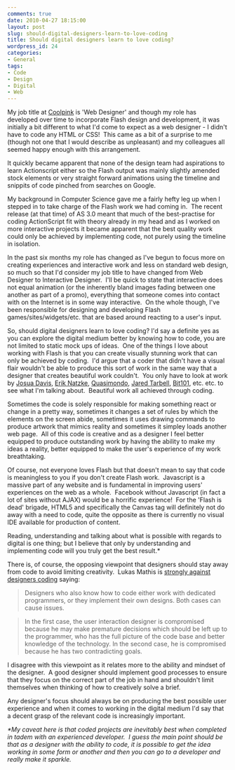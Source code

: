 ```yaml
---
comments: true
date: 2010-04-27 18:15:00
layout: post
slug: should-digital-designers-learn-to-love-coding
title: Should digital designers learn to love coding?
wordpress_id: 24
categories:
- General
tags:
- Code
- Design
- Digital
- Web
---
```



    

My job title at [Coolpink](http://www.coolpink.net/) is 'Web Designer' and though my role has developed over time to incorporate Flash design and development, it was initially a bit different to what I'd come to expect as a web designer - I didn't have to code any HTML or CSS!  This came as a bit of a surprise to me (though not one that I would describe as unpleasant) and my colleagues all seemed happy enough with this arrangement.




It quickly became apparent that none of the design team had aspirations to learn Actionscript either so the Flash output was mainly slightly amended stock elements or very straight forward animations using the timeline and snippits of code pinched from searches on Google.




My background in Computer Science gave me a fairly hefty leg up when I stepped in to take charge of the Flash work we had coming in.  The recent release (at that time) of AS 3.0 meant that much of the best-practise for coding ActionScript fit with theory already in my head and as I worked on more interactive projects it became apparent that the best quality work could only be achieved by implementing code, not purely using the timeline in isolation.




In the past six months my role has changed as I've begun to focus more  on creating experiences and interactive work and less on standard web design, so much so that I'd consider my job title to have changed from Web Designer to Interactive Designer.  I'll be quick to state  that interactive does not equal animation (or the inherently bland  images fading between one another as part of a promo), everything that  someone comes into contact with on the Internet is in some way  interactive.  On the whole though, I've been responsible for designing  and developing Flash games/sites/widgets/etc. that are based around  reacting to a user's input.




<!-- more -->




So, should digital designers learn to love coding? I'd say a definite yes as you can explore the digital medium better by knowing how to code, you are not limited to static mock ups of ideas.  One of the things I love about working with Flash is that you can create visually stunning work that can only be achieved by coding.  I'd argue that a coder that didn't have a visual flair wouldn't be able to produce this sort of work in the same way that a designer that creates beautiful work couldn't.  You only have to look at work by [Josua Davis](http://www.joshuadavis.com), [Erik Natzke](http://www.eriknatzke.com), [Quasimondo](http://www.quasimondo.com), [Jared Tarbell](http://www.levitated.net), [Bit101](http://www.bit-101.com), etc. etc. to see what I'm talking about.  Beautiful work all achieved through coding.




Sometimes the code is solely responsible for making something react or change in a pretty way, sometimes it changes a set of rules by which the elements on the screen abide, sometimes it uses drawing commands to produce artwork that mimics reality and sometimes it simpley loads another web page.  All of this code is creative and as a designer I feel better equipped to produce outstanding work by having the ability to make my ideas a reality, better equipped to make the user's experience of my work breathtaking.




Of course, not everyone loves Flash but that doesn't mean to say that code is meaningless to you if you don't create Flash work.  Javascript is a massive part of any website and is fundamental in improving users' experiences on the web as a whole.  Facebook without Javascript (in fact a lot of sites without AJAX) would be a horrific experience!  For the 'Flash is dead' brigade, HTML5 and specifically the Canvas tag will definitely not do away with a need to code, quite the opposite as there is currently no visual IDE available for production of content.




Reading, understanding and talking about what is possible with regards to digital is one thing; but I believe that only by understanding and implementing code will you truly get the best result.*




There is, of course, the opposing viewpoint that designers should stay away from code to avoid limiting creativity.  Lukas Mathis is [strongly against designers coding](http://ignorethecode.net/blog/2009/03/10/designers-are-not-programmers/) saying:




> 

> 
> Designers who also know how to code either work with dedicated  programmers, or they implement their own designs. Both cases can cause  issues.
> 
> 

> 
> In the first case, the user interaction designer is compromised  because he may make premature decisions which should be left up to the  programmer, who has the full picture of the code base and better  knowledge of the technology. In the second case, he is compromised  because he has two contradicting goals.
> 
> 





I disagree with this viewpoint as it relates more to the ability and mindset of the designer.  A good designer should implement good processes to ensure that they focus on the correct part of the job in hand and shouldn't limit themselves when thinking of how to creatively solve a brief.




Any designer's focus should always be on producing the best possible user experience and when it comes to working in the digital medium I'd say that a decent grasp of the relevant code is increasingly important.




_*My caveat here is that coded projects are inevitably best when completed in tadem with an experienced developer.  I guess the main point should be that as a designer with the ability to code, it is possible to get the idea working in some form or another and then you can go to a developer and really make it sparkle._


  
